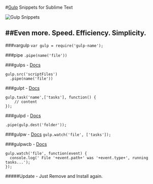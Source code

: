 #[Gulp](http:www.gulpjs.com) Snippets for Sublime Text

![Gulp Snippets](https://imagizer.imageshack.us/v2/800x307q90/842/1dl6.jpg)

##Even more. Speed. Efficiency. Simplicity.
---

###vargulp
`var gulp = require('gulp-name');`


###pipe
`.pipe(name('file'))`

###gulps - [Docs](https://github.com/gulpjs/gulp/blob/master/docs/API.md#gulpsrcglobs-options)
```
gulp.src('scriptFiles')
  .pipe(name('file'))
```

###gulpt - [Docs](https://github.com/gulpjs/gulp/blob/master/docs/API.md#gulptaskname-deps-fn)
```
gulp.task('name',['tasks'], function() {
    // content
});
```

###gulpd - [Docs](https://github.com/gulpjs/gulp/blob/master/docs/API.md#gulpdestpath)
```
.pipe(gulp.dest('folder'));
```

###gulpw - [Docs](https://github.com/gulpjs/gulp/blob/master/docs/API.md#gulpwatchglob-opts-tasks)
`gulp.watch('file', ['tasks']);`

###gulpwcb - [Docs](https://github.com/gulpjs/gulp/blob/master/docs/API.md#gulpwatchglob-opts-cb)
```
gulp.watch('file', function(event) {
  console.log(' File '+event.path+' was '+event.type+', running tasks...');
});
```


#####Update - Just Remove and Install again.
